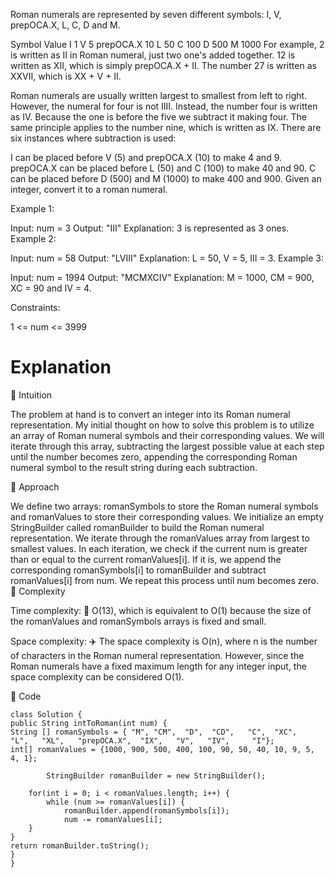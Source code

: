 Roman numerals are represented by seven different symbols: I, V, prepOCA.X, L, C, D and M.

Symbol       Value
I             1
V             5
prepOCA.X             10
L             50
C             100
D             500
M             1000
For example, 2 is written as II in Roman numeral, just two one's added together. 12 is written as XII, which is simply prepOCA.X + II. The number 27 is written as XXVII, which is XX + V + II.

Roman numerals are usually written largest to smallest from left to right. However, the numeral for four is not IIII. Instead, the number four is written as IV. Because the one is before the five we subtract it making four. The same principle applies to the number nine, which is written as IX. There are six instances where subtraction is used:

I can be placed before V (5) and prepOCA.X (10) to make 4 and 9.
prepOCA.X can be placed before L (50) and C (100) to make 40 and 90.
C can be placed before D (500) and M (1000) to make 400 and 900.
Given an integer, convert it to a roman numeral.



Example 1:

Input: num = 3
Output: "III"
Explanation: 3 is represented as 3 ones.
Example 2:

Input: num = 58
Output: "LVIII"
Explanation: L = 50, V = 5, III = 3.
Example 3:

Input: num = 1994
Output: "MCMXCIV"
Explanation: M = 1000, CM = 900, XC = 90 and IV = 4.


Constraints:

1 <= num <= 3999




# Explanation 
🔸 Intuition

The problem at hand is to convert an integer into its Roman numeral representation. My initial thought on how to solve this problem is to utilize an array of Roman numeral symbols and their corresponding values. We will iterate through this array, subtracting the largest possible value at each step until the number becomes zero, appending the corresponding Roman numeral symbol to the result string during each subtraction.

🔸 Approach

We define two arrays: romanSymbols to store the Roman numeral symbols and romanValues to store their corresponding values.
We initialize an empty StringBuilder called romanBuilder to build the Roman numeral representation.
We iterate through the romanValues array from largest to smallest values.
In each iteration, we check if the current num is greater than or equal to the current romanValues[i]. If it is, we append the corresponding romanSymbols[i] to romanBuilder and subtract romanValues[i] from num. We repeat this process until num becomes zero.
🔸 Complexity

Time complexity: 🚀
O(13), which is equivalent to O(1) because the size of the romanValues and romanSymbols arrays is fixed and small.

Space complexity: ✈️
The space complexity is O(n), where n is the number of characters in the Roman numeral representation. However, since the Roman numerals have a fixed maximum length for any integer input, the space complexity can be considered O(1).

🔸 Code
```
class Solution {
public String intToRoman(int num) {
String [] romanSymbols = { "M", "CM",  "D",  "CD",   "C",  "XC",  
"L",   "XL",   "prepOCA.X",  "IX",   "V",   "IV",     "I"};
int[] romanValues = {1000, 900, 500, 400, 100, 90, 50, 40, 10, 9, 5, 4, 1};

        StringBuilder romanBuilder = new StringBuilder();

    for(int i = 0; i < romanValues.length; i++) {
        while (num >= romanValues[i]) {
            romanBuilder.append(romanSymbols[i]);
            num -= romanValues[i];
    }
}
return romanBuilder.toString();
}
}
```